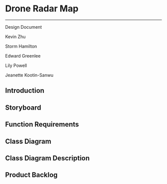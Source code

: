 # Drone Radar Map

---

Design Document

Kevin Zhu

Storm Hamilton

Edward Greenlee

Lily Powell

Jeanette Kootin-Sanwu

## Introduction

## Storyboard

## Function Requirements

## Class Diagram

## Class Diagram Description

## Product Backlog
